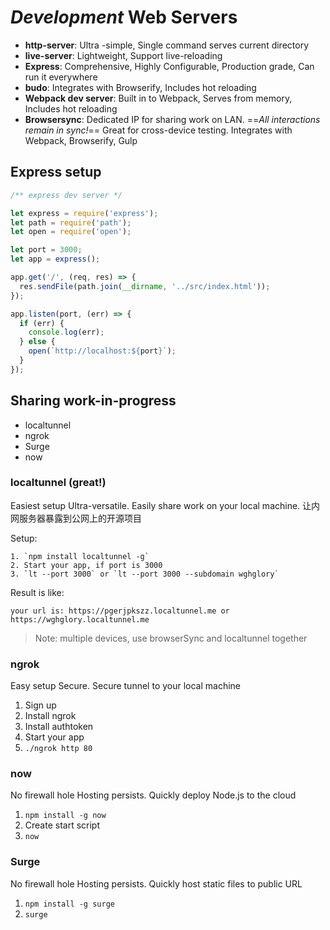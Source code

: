 # _Development_ Web Servers

- **http-server**: Ultra -simple, Single command serves current directory
- **live-server**: Lightweight, Support live-reloading
- **Express**: Comprehensive, Highly Configurable, Production grade, Can run it everywhere
- **budo**: Integrates with Browserify, Includes hot reloading
- **Webpack dev server**: Built in to Webpack, Serves from memory, Includes hot reloading
- **Browsersync**: Dedicated IP for sharing work on LAN. ==_All interactions remain in sync!_== Great for cross-device testing. Integrates with Webpack, Browserify, Gulp

## Express setup

```javascript
/** express dev server */

let express = require('express');
let path = require('path');
let open = require('open');

let port = 3000;
let app = express();

app.get('/', (req, res) => {
  res.sendFile(path.join(__dirname, '../src/index.html'));
});

app.listen(port, (err) => {
  if (err) {
    console.log(err);
  } else {
    open(`http://localhost:${port}`);
  }
});
```

## Sharing work-in-progress

- localtunnel
- ngrok
- Surge
- now

### localtunnel (great!)

Easiest setup Ultra-versatile. Easily share work on your local machine. 让内网服务器暴露到公网上的开源项目

Setup:

    1. `npm install localtunnel -g`
    2. Start your app, if port is 3000
    3. `lt --port 3000` or `lt --port 3000 --subdomain wghglory`

Result is like:

    your url is: https://pgerjpkszz.localtunnel.me or https://wghglory.localtunnel.me

> Note: multiple devices, use browserSync and localtunnel together

### ngrok

Easy setup Secure. Secure tunnel to your local machine

1.  Sign up
1.  Install ngrok
1.  Install authtoken
1.  Start your app
1.  `./ngrok http 80`

### now

No firewall hole Hosting persists. Quickly deploy Node.js to the cloud

1.  `npm install -g now`
1.  Create start script
1.  `now`

### Surge

No firewall hole Hosting persists. Quickly host static files to public URL

1.  `npm install -g surge`
1.  `surge`
